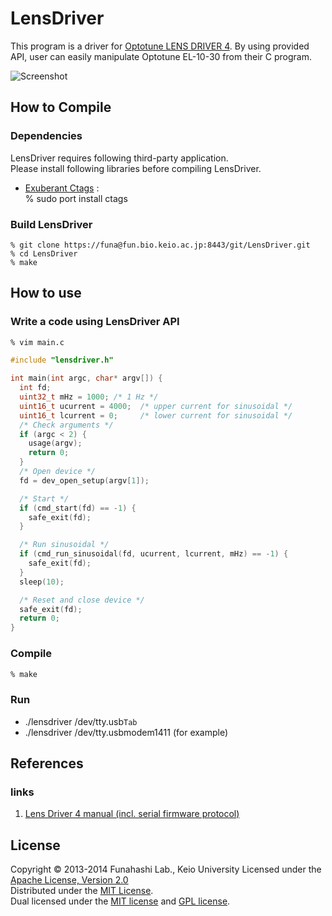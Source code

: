 LensDriver
======================
This program is a driver for [Optotune LENS DRIVER 4](http://www.optotune.com/products/focus-tunable-lenses/lens-driver-4 "Optotune LENS DRIVER 4").
By using provided API, user can easily manipulate Optotune EL-10-30 from their C program.

![Screenshot](http://fun.bio.keio.ac.jp/~funa/gitblit/lensdriver.png "Screenshot of sample program running by using LensDriver")

How to Compile
--------------
### Dependencies ###
LensDriver requires following third-party application.  
Please install following libraries before compiling LensDriver.

+   [Exuberant Ctags](http://ctags.sourceforge.net/ "Exuberant Ctags") :  
      % sudo port install ctags

### Build LensDriver ###
    % git clone https://funa@fun.bio.keio.ac.jp:8443/git/LensDriver.git
    % cd LensDriver  
    % make

How to use
----------
### Write a code using LensDriver API ###
```sh
% vim main.c
```
```c
#include "lensdriver.h"

int main(int argc, char* argv[]) {
  int fd;
  uint32_t mHz = 1000; /* 1 Hz */
  uint16_t ucurrent = 4000;  /* upper current for sinusoidal */
  uint16_t lcurrent = 0;     /* lower current for sinusoidal */
  /* Check arguments */
  if (argc < 2) {
    usage(argv);
    return 0;
  }
  /* Open device */
  fd = dev_open_setup(argv[1]);

  /* Start */
  if (cmd_start(fd) == -1) {
    safe_exit(fd);
  }

  /* Run sinusoidal */
  if (cmd_run_sinusoidal(fd, ucurrent, lcurrent, mHz) == -1) {
    safe_exit(fd);
  }
  sleep(10);

  /* Reset and close device */
  safe_exit(fd);
  return 0;
}
```

### Compile ###
```sh
% make 
```

### Run ###
+   ./lensdriver /dev/tty.usb`Tab`
+   ./lensdriver /dev/tty.usbmodem1411  (for example)

References
----------
### links
1. [Lens Driver 4 manual (incl. serial firmware protocol)](http://www.optotune.com/images/products/Optotune%20Lens%20Driver%204%20manual.pdf "Lens Driver 4 manual")

License
-------
Copyright &copy; 2013-2014 Funahashi Lab., Keio University
Licensed under the [Apache License, Version 2.0][Apache]  
Distributed under the [MIT License][MIT].  
Dual licensed under the [MIT license][MIT] and [GPL license][GPL].

[Apache]: http://www.apache.org/licenses/LICENSE-2.0
[MIT]: http://www.opensource.org/licenses/mit-license.php
[GPL]: http://www.gnu.org/licenses/gpl.html
